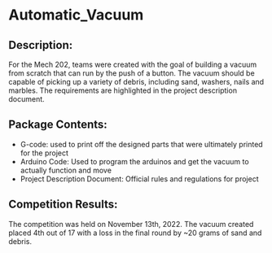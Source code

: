 # Automatic_Vacuum
## Description:
For the Mech 202, teams were created with the goal of building a vacuum from scratch that can run by the push of a button. The vacuum should be capable of picking up a variety of debris, including sand, washers, nails and marbles. The requirements are highlighted in the project description document.

## Package Contents:
- G-code: used to print off the designed parts that were ultimately printed for the project
- Arduino Code: Used to program the arduinos and get the vacuum to actually function and move
- Project Description Document: Official rules and regulations for project

## Competition Results:
The competition was held on November 13th, 2022. The vacuum created placed 4th out of 17 with a loss in the final round by ~20 grams of sand and debris.


